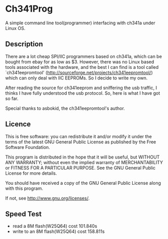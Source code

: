 Ch341Prog
============
A simple command line tool(programmer) interfacing with ch341a under Linux OS.

Description
------------
There are a lot cheap SPI/IIC programmers based on ch341a, which can be bought
from ebay for as low as $3.  However, there was no Linux based tools associated
with the hardware, and the best I can find is a tool called `ch341eepromtool'
(http://sourceforge.net/projects/ch341eepromtool/) which can only deal with
IIC EEPROMs.  So I decide to write my own.

After reading the source for ch341eeprom and sniffering the usb traffic,
I thinks I have fully understood the usb protocol. So, here is what I have
got so far.

Special thanks to asbokid, the ch341eepromtool's author.

Licence
------------
This is free software: you can redistribute it and/or modify it under
the terms of the latest GNU General Public License as published by the
Free Software Foundation.

This program is distributed in the hope that it will be useful, but
WITHOUT ANY WARRANTY; without even the implied warranty of MERCHANTABILITY
or FITNESS FOR A PARTICULAR PURPOSE.  See the GNU General Public License
for more details.

You should have received a copy of the GNU General Public License along
with this program.

If not, see <http://www.gnu.org/licenses/>.

Speed Test
-----------
 * read a 8M flash(W25Q64) cost 101.840s
 * write to an 8M flash(W25Q64) cost 158.811s
